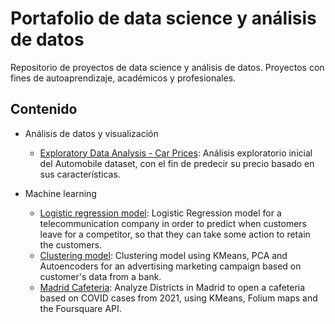 # Portafolio de data science y análisis de datos
Repositorio de proyectos de data science y análisis de datos. Proyectos con fines de autoaprendizaje, académicos y profesionales.


## Contenido

* Análisis de datos y visualización
  * [Exploratory Data Analysis - Car Prices](https://github.com/jjsilvera/data-science-portfolio/blob/main/Exploratory%20Data%20Analysis%20of%20Car%20Prices.ipynb): Análisis exploratorio inicial del Automobile dataset, con el fin de predecir su precio basado en sus características.

* Machine learning
  * [Logistic regression model](https://github.com/jjsilvera/data-science-portfolio/blob/main/Logistic%20Regression%20model.ipynb): Logistic Regression model for a telecommunication company in order to predict when customers leave for a competitor, so that they can take some action to retain the customers.
  * [Clustering model](https://github.com/jjsilvera/data-science-portfolio/blob/main/Cluster_analysis.ipynb):
 Clustering model using KMeans, PCA and Autoencoders for an advertising marketing campaign based on customer's data from a bank.
  * [Madrid Cafeteria](https://nbviewer.org/github/jjsilvera/data-science-portfolio/blob/main/Project_Madrid_cafeteria_cluster.ipynb):
 Analyze Districts in Madrid to open a cafeteria based on COVID cases from 2021, using KMeans, Folium maps and the Foursquare API.
 

